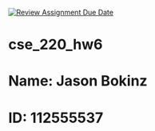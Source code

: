 [![Review Assignment Due Date](https://classroom.github.com/assets/deadline-readme-button-24ddc0f5d75046c5622901739e7c5dd533143b0c8e959d652212380cedb1ea36.svg)](https://classroom.github.com/a/dMh9N7CX)
# cse_220_hw6
# Name: Jason Bokinz
# ID: 112555537